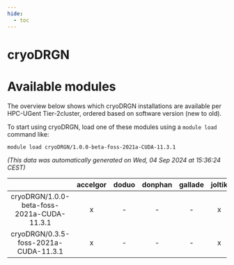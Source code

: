 ```yaml
---
hide:
  - toc
---
```


cryoDRGN
========

# Available modules


The overview below shows which cryoDRGN installations are available per HPC-UGent Tier-2cluster, ordered based on software version (new to old).

To start using cryoDRGN, load one of these modules using a `module load` command like:

```shell
module load cryoDRGN/1.0.0-beta-foss-2021a-CUDA-11.3.1
```

*(This data was automatically generated on Wed, 04 Sep 2024 at 15:36:24 CEST)*  

| |accelgor|doduo|donphan|gallade|joltik|shinx|skitty|
| :---: | :---: | :---: | :---: | :---: | :---: | :---: | :---: |
|cryoDRGN/1.0.0-beta-foss-2021a-CUDA-11.3.1|x|-|-|-|x|-|-|
|cryoDRGN/0.3.5-foss-2021a-CUDA-11.3.1|x|-|-|-|x|-|-|
